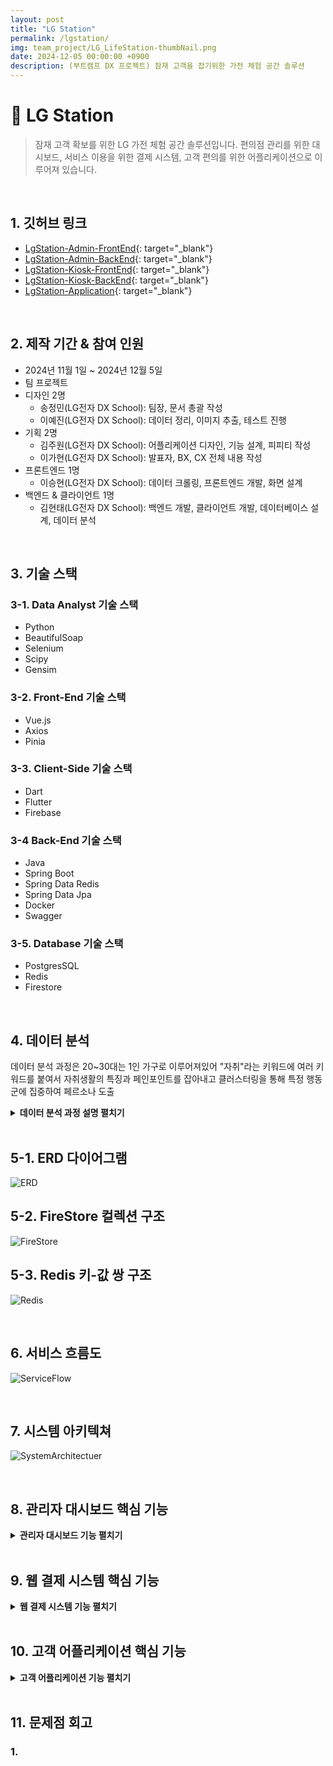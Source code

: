 ```yaml
---
layout: post
title: "LG Station"
permalink: /lgstation/
img: team_project/LG_LifeStation-thumbNail.png
date: 2024-12-05 00:00:00 +0900
description: (부트캠프 DX 프로젝트) 잠재 고객을 잡기위한 가전 체험 공간 솔루션
---
```


# :pushpin: LG Station
> 잠재 고객 확보를 위한 LG 가전 체험 공간 솔루션입니다. 편의점 관리를 위한 대시보드, 서비스 이용을 위한 결제 시스템, 고객 편의를 위한 어플리케이션으로 이루어져 있습니다.

<br>

## 1. 깃허브 링크
- [LgStation-Admin-FrontEnd](https://github.com/kimgusxo/dx_admin_dashboard_front){: target="_blank"}
- [LgStation-Admin-BackEnd](https://github.com/kimgusxo/DX_AdminDashBoard){: target="_blank"}
- [LgStation-Kiosk-FrontEnd](https://github.com/kimgusxo/dx_lg_life_station_app_webview){: target="_blank"}
- [LgStation-Kiosk-BackEnd](https://github.com/kimgusxo/DX_Kiosk){: target="_blank"}
- [LgStation-Application](https://github.com/kimgusxo/DX_Customer_App){: target="_blank"}

<br>

## 2. 제작 기간 & 참여 인원
- 2024년 11월 1일 ~ 2024년 12월 5일
- 팀 프로젝트
- 디자인 2명
  - 송정민(LG전자 DX School): 팀장, 문서 총괄 작성
  - 이예진(LG전자 DX School): 데이터 정리, 이미지 추출, 테스트 진행
- 기획 2명
  - 김주원(LG전자 DX School): 어플리케이션 디자인, 기능 설계, 피피티 작성
  - 이가현(LG전자 DX School): 발표자, BX, CX 전체 내용 작성
- 프론트엔드 1명
  - 이승현(LG전자 DX School): 데이터 크롤링, 프론트엔드 개발, 화면 설계
- 백엔드 & 클라이언트 1명
  - 김현태(LG전자 DX School): 백엔드 개발, 클라이언트 개발, 데이터베이스 설계, 데이터 분석

<br>

## 3. 기술 스택
### 3-1. Data Analyst 기술 스택
- Python
- BeautifulSoap
- Selenium
- Scipy
- Gensim

### 3-2. Front-End 기술 스택
- Vue.js
- Axios
- Pinia

### 3-3. Client-Side 기술 스택
- Dart
- Flutter
- Firebase

### 3-4 Back-End 기술 스택
- Java
- Spring Boot
- Spring Data Redis
- Spring Data Jpa
- Docker
- Swagger

### 3-5. Database 기술 스택
- PostgresSQL
- Redis
- Firestore

<br>

## 4. 데이터 분석
데이터 분석 과정은 20~30대는 1인 가구로 이루어져있어 "자취"라는 키워드에 여러 키워드를 붙여서 자취생활의 특징과 페인포인트를 잡아내고 클러스터링을 통해 특정 행동군에 집중하여 페르소나 도출

<details>
<summary><b>데이터 분석 과정 설명 펼치기</b></summary>
<div markdown="1">

## 4-1. 크롤링
<details>
<summary>
<b>크롤링 상세 보기</b>
</summary>
<div markdown="1">
![Crawling](../assets/img/team_project/LG_LifeStation-Crawling.png)
</div>
</details>

## 4-2. 클러스터링
<details>
<summary>
<b>클러스터링 상세 보기</b>
</summary>
<div markdown="1">
![Clustering](../assets/img/team_project/LG_LifeStation-Clustering.png)
</div>
</details>

## 4-3. 토픽 분석 및 기회영역 분석
<details>
<summary>
<b>토픽 분석 및 기회영역 분석 상세보기</b>
</summary>
<div markdown="1">
![ActorClustering](../assets/img/team_project/LG_LifeStation-ActorClustering.png)
![Opportunity](../assets/img/team_project/LG_LifeStation-Opportunity.png)
</div>
</details>

## 4-3. 페르소나 도출
<details>
<summary>
<b>페르소나 상세 보기</b>
</summary>
<div markdown="1">
![Persona](../assets/img/team_project/LG_LifeStation-Persona.png)
</div>
</details>

</div>
</details>

<br>

## 5-1. ERD 다이어그램
![ERD](../assets/img/team_project/LG_LifeStation-ERD.png)

## 5-2. FireStore 컬렉션 구조
![FireStore](../assets/img/team_project/LG_LifeStation-FireStore.png)

## 5-3. Redis 키-값 쌍 구조
![Redis](../assets/img/team_project/LG_LifeStation-Redis.png)

<br>

## 6. 서비스 흐름도
![ServiceFlow](../assets/img/team_project/LG_LifeStation-ServiceFlow.png)

<br>

## 7. 시스템 아키텍쳐
![SystemArchitectuer](../assets/img/team_project/LG_LifeStation-SystemArchitecture.png)

<br>

## 8. 관리자 대시보드 핵심 기능

<details>
<summary><b>관리자 대시보드 기능 펼치기</b></summary>
<div markdown="1">

## 8-1. 메인 페이지
![DashBoard-Main]()

## 8-2. 밀키트 페이지
![DashBoard-MealKit]()

## 8-3. 고객 페이지
![DashBoard-Customer]()

## 8-4. 가전 페이지
![DashBoard-HomeAppliance]()

## 8-5. 주문 페이지
![DashBoard-Order]()

## 8-6. 재고 페이지
![DashBoard-Count]()

</div>
</details>

<br>

## 9. 웹 결제 시스템 핵심 기능

<details>
<summary><b>웹 결제 시스템 기능 펼치기</b></summary>
<div markdown="1">

## 9-1. 상품 페이지
![Kiosk-Product]()

## 9-2. 장바구니 페이지
![Kiosk-ShopCart]()

## 9-3. 구매 페이지
![Kiosk-Purchase]()

</div>
</details>

<br>

## 10. 고객 어플리케이션 핵심 기능

<details>
<summary><b>고객 어플리케이션 기능 펼치기</b></summary>
<div markdown="1">

## 10-1. 로그인 화면
![App-Login]()

## 10-2. 카카오톡 로그인 화면
![App-KakaoLogin]()

## 10-3. 회원가입 화면
![App-SignUp]()

## 10-3. 메인 화면
![App-Main]()

## 10-4. 지도 화면
![App-Map]()

## 10-5. 안내 화면
![App-Info]()

## 10-6. 내 정보 화면
![App-MyInfo]()

</div>
</details>

<br>

## 11. 문제점 회고
### 1. 

